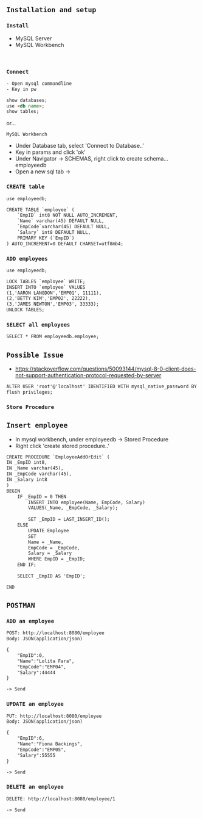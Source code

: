 
## `Installation and setup`


### `Install`
- MySQL Server 
- MySQL Workbench

<br>

### `Connect`
```html
- Open mysql commandline
- Key in pw

show databases;
use <db name>;
show tables;
```

or...


`MySQL Workbench`
- Under Database tab, select 'Connect to Database..'
- Key in params and click 'ok'
- Under Navigator -> SCHEMAS, right click to create schema... employeedb
- Open a new sql tab ->

### `CREATE table`
```html
use employeedb;

CREATE TABLE `employee` (
	`EmpID` int8 NOT NULL AUTO_INCREMENT,
    `Name` varchar(45) DEFAULT NULL,
    `EmpCode`varchar(45) DEFAULT NULL,
    `Salary` int8 DEFAULT NULL,
    PRIMARY KEY (`EmpID`)
) AUTO_INCREMENT=0 DEFAULT CHARSET=utf8mb4;
```

### `ADD employees`
```html
use employeedb;

LOCK TABLES `employee` WRITE;
INSERT INTO `employee` VALUES 
(1,'AARON LANGDON','EMP01', 11111),
(2,'BETTY KIM','EMP02', 22222),
(3,'JAMES NEWTON','EMP03', 33333);
UNLOCK TABLES;
```

### `SELECT all employees`
```html
SELECT * FROM employeedb.employee;
```

## `Possible Issue`
- https://stackoverflow.com/questions/50093144/mysql-8-0-client-does-not-support-authentication-protocol-requested-by-server

```html
ALTER USER 'root'@'localhost' IDENTIFIED WITH mysql_native_password BY 'root'
flush privileges;
```


### `Store Procedure`
## `Insert employee`

- In mysql workbench, under employeedb -> Stored Procedure
- Right click 'create stored procedure..'

```html
CREATE PROCEDURE `EmployeeAddOrEdit` (
IN _EmpID int8,
IN _Name varchar(45),
IN _EmpCode varchar(45),
IN _Salary int8
)
BEGIN
	IF _EmpID = 0 THEN
		INSERT INTO employee(Name, EmpCode, Salary)
        VALUES(_Name, _EmpCode, _Salary);
        
        SET _EmpID = LAST_INSERT_ID();
	ELSE
		UPDATE Employee
        SET
        Name = _Name,
        EmpCode = _EmpCode,
        Salary = _Salary
        WHERE EmpID = _EmpID;
	END IF;
    
    SELECT _EmpID AS 'EmpID';

END
```


## `POSTMAN`

### `ADD an employee`
```html
POST: http://localhost:8080/employee
Body: JSON(application/json)

{
	"EmpID":0,
	"Name":"Lolita Fara",
	"EmpCode":"EMP04",
	"Salary":44444
}

-> Send 
```


### `UPDATE an employee`
```html
PUT: http://localhost:8080/employee
Body: JSON(application/json)

{
	"EmpID":6,
	"Name":"Fiona Backings",
	"EmpCode":"EMP05",
	"Salary":55555
}

-> Send 
```

### `DELETE an employee`
```html
DELETE: http://localhost:8080/employee/1

-> Send 
```
